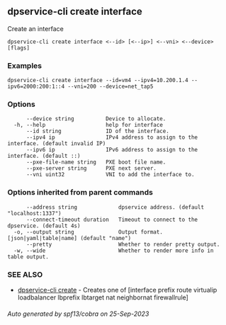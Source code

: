 ## dpservice-cli create interface

Create an interface

```
dpservice-cli create interface <--id> [<--ip>] <--vni> <--device> [flags]
```

### Examples

```
dpservice-cli create interface --id=vm4 --ipv4=10.200.1.4 --ipv6=2000:200:1::4 --vni=200 --device=net_tap5
```

### Options

```
      --device string          Device to allocate.
  -h, --help                   help for interface
      --id string              ID of the interface.
      --ipv4 ip                IPv4 address to assign to the interface. (default invalid IP)
      --ipv6 ip                IPv6 address to assign to the interface. (default ::)
      --pxe-file-name string   PXE boot file name.
      --pxe-server string      PXE next server.
      --vni uint32             VNI to add the interface to.
```

### Options inherited from parent commands

```
      --address string             dpservice address. (default "localhost:1337")
      --connect-timeout duration   Timeout to connect to the dpservice. (default 4s)
  -o, --output string              Output format. [json|yaml|table|name] (default "name")
      --pretty                     Whether to render pretty output.
  -w, --wide                       Whether to render more info in table output.
```

### SEE ALSO

* [dpservice-cli create](dpservice-cli_create.md)	 - Creates one of [interface prefix route virtualip loadbalancer lbprefix lbtarget nat neighbornat firewallrule]

###### Auto generated by spf13/cobra on 25-Sep-2023
